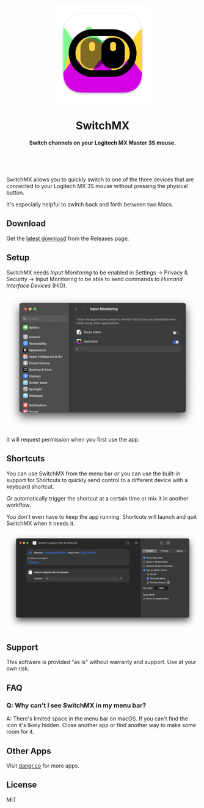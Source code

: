 <div align="center">
<img src="Resources/AppIcon.png" width="256" height="256">
<h1>SwitchMX</h1>
<p><b>Switch channels on your Logitech MX Master 3S mouse.</b></p>
<br>
<br>
<br>
</div>

SwitchMX allows you to quickly switch to one of the three devices that are connected to your Logitech MX 3S mouse without pressing the physical button.

It's especially helpful to switch back and forth between two Macs.

## Download

Get the [latest download](https://github.com/boyvanamstel/SwitchMX/releases/latest) from the Releases page.

## Setup

SwitchMX needs _Input Monitoring_ to be enabled in Settings &rarr; Privacy & Security &rarr; Input Monitoring to be able to send commands to _Humand Interface Devices_ (HID).

![Enable Input Monitoring permission](Resources/InputMonitoring.png)

It will request permission when you first use the app.

## Shortcuts

You can use SwitchMX from the menu bar _or_ you can use the built-in support for Shortcuts to quickly send control to a different device with a keyboard shortcut.

_Or_ automatically trigger the shortcut at a certain time or mix it in another workflow.

You don't even have to keep the app running. Shortcuts will launch and quit SwitchMX when it needs it.

![Has support for Shortcuts](Resources/Shortcut.png)

## Support

This software is provided "as is" without warranty and support. Use at your own risk.

## FAQ

### Q: Why can't I see SwitchMX in my menu bar?

A: There's limited space in the menu bar on macOS. If you can't find the icon it's likely hidden. Close another app or find another way to make some room for it.

## Other Apps

Visit [dangr.co](https://dangr.co) for more apps.

## License

MIT
